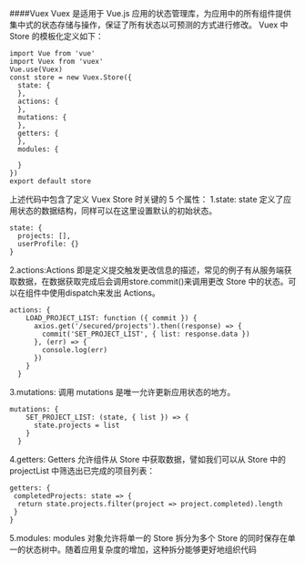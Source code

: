 ####Vuex
Vuex 是适用于 Vue.js 应用的状态管理库，为应用中的所有组件提供集中式的状态存储与操作，保证了所有状态以可预测的方式进行修改。
Vuex 中 Store 的模板化定义如下：
```
import Vue from 'vue'
import Vuex from 'vuex'
Vue.use(Vuex)
const store = new Vuex.Store({
  state: {
  },
  actions: {
  },
  mutations: {
  },
  getters: {
  },  
  modules: {
    
  }
})
export default store
```
上述代码中包含了定义 Vuex Store 时关键的 5 个属性：
        1.state: state 定义了应用状态的数据结构，同样可以在这里设置默认的初始状态。
```
state: {
  projects: [],
  userProfile: {}
}
```
  2.actions:Actions 即是定义提交触发更改信息的描述，常见的例子有从服务端获取数据，在数据获取完成后会调用store.commit()来调用更改 Store 中的状态。可以在组件中使用dispatch来发出 Actions。
```
actions: {
    LOAD_PROJECT_LIST: function ({ commit }) {
      axios.get('/secured/projects').then((response) => {
        commit('SET_PROJECT_LIST', { list: response.data })
      }, (err) => {
        console.log(err)
      })
    }
  }
```
3.mutations: 调用 mutations 是唯一允许更新应用状态的地方。        
```
mutations: {
    SET_PROJECT_LIST: (state, { list }) => {
      state.projects = list
    }
  }
```
4.getters: Getters 允许组件从 Store 中获取数据，譬如我们可以从 Store 中的 projectList 中筛选出已完成的项目列表：
```
getters: {
 completedProjects: state => {
  return state.projects.filter(project => project.completed).length
 }
}
```
5.modules: modules 对象允许将单一的 Store 拆分为多个 Store 的同时保存在单一的状态树中。随着应用复杂度的增加，这种拆分能够更好地组织代码
